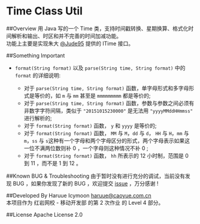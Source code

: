 Time Class Util
============

##Overview
用 Java 写的一个 Time 类，支持时间戳转换、星期换算、格式化时间解析和输出、时区和并不完善的时间加减功能。<br />
功能上主要是实现朱大 [@Jude95](https://github.com/Jude95) 提供的 ITime 接口。

##Something Important

+ `format(String format)` 以及 `parse(String time, String format)` 中的 `format` 的详细说明:
    
    + 对于 `parse(String time, String format)` 函数，单字母形式和多字母形式是等价的，如 `m` 与 `mm` 甚至是 `mmmmmmmmm` 都是等价的; 
    + 对于 `parse(String time, String format)` 函数，参数与参数之间必须有非数字字符间隔，类似于 `"20151015230000"` 是无法用 `"yyyyMMddHHmmss"` 进行解析的;
    + 对于 `format(String format)` 函数， `y` 和 `yyyy` 是等价的; 
    + 对于 `format(String format)` 函数， `MM` 与 `M`，`dd` 与 `d`， `HH` 与 `H`，`mm` 与 `m`，`ss` 与 `s`这种有一个字母和两个字母区分的形式，两个字母表示如果这一位不满两位数则补 0 ，一个字母则这种情况不补 0 ;
    + 对于 `format(String format)` 函数， `hh` 所表示的 12 小时制，范围是 0 到 11 ，而不是 1 到 12 。
    


##Known BUG & Troubleshooting
由于暂时没有进行充分的调试，当前没有发现 BUG ，如果你发现了新的 BUG ，欢迎提交 [issue](https://github.com/haruue/Time_Class_Util/issues) ，万分感谢 !

##Developed By
Haruue Icymoon <haruue@caoyue.com.cn> <br />
本项目作为 红岩网校 - 移动开发部 的第 2 次作业 的 Level 4 部分。

##License
Apache License 2.0

<!--
// * * * * * * * * * * * * * * * * * * * * * * * *
// * REDROCK-TEAM HOMEWORK 2 (20151011)          *
// * Level 4 - Make a Class for Time Convert     *
// * Author:  Haruue Icymoon                     *
// * Time:    Thu Oct 15 21:23:57 CST 2015       *
// * Website: http://www.caoyue.com.cn/          *
// * * * * * * * * * * * * * * * * * * * * * * * *
-->
